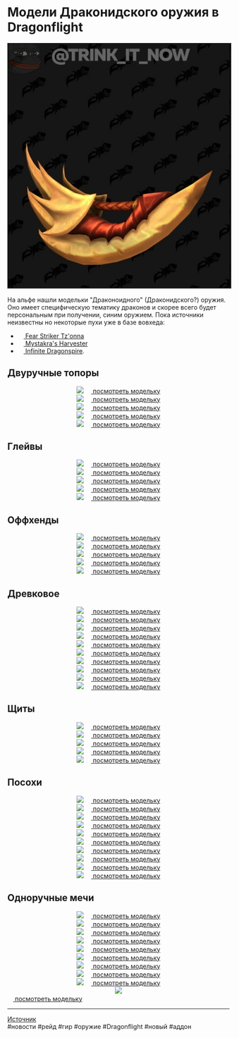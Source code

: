 # Модели Драконидского оружия в Dragonflight

<center>
<img src=https://raw.githubusercontent.com/MagicalCow/TrinkIT-News/main/Sources/Assets/WH327764/WH327764-01.jpg float=center border=2></a>
</center>  

На альфе нашли модельки "Драконоидного" (Драконидского?) оружия. Оно имеет специфическую тематику драконов и скорее всего будет персональным при получении, синим оружием. Пока источники неизвестны но некоторые пухи уже в базе вовхеда:
- <a href="https://www.wowhead.com/beta/item=193632"><img src="https://wow.zamimg.com/images/wow/icons/tiny/inv_sword_1h_drakonid_c_01.gif" width="13" height="13"/> Fear Striker Tz'onna</a>
- <a href="https://www.wowhead.com/beta/item=193717"><img src="https://wow.zamimg.com/images/wow/icons/tiny/inv_glaive_1h_drakonid_c_01.gif" width="13" height="13"/> Mystakra's Harvester</a>
- <a href="https://www.wowhead.com/beta/item=193803"><img src="https://wow.zamimg.com/images/wow/icons/tiny/inv_staff_2h_drakonid_c_02.gif" width="13" height="13"/> Infinite Dragonspire</a>.  

## Двуручные топоры

<center>
<a href="https://wow.zamimg.com/uploads/screenshots/normal/1068400.jpg" target="_blank"><img src="https://wow.zamimg.com/uploads/screenshots/normal/1068400.jpg"/></a>
<a href="https://www.wowhead.com/news/drakonoid-weapon-models-in-dragonflight-327764#modelviewer:3:657070:13" target="_blank"><img src="https://wow.zamimg.com/favicon.ico" width="13" height="13"/> посмотреть модельку</a>
</center>

<center>  
<a href="https://wow.zamimg.com/uploads/screenshots/normal/1068401.jpg"><img src="https://wow.zamimg.com/uploads/screenshots/normal/1068401.jpg?maxWidth=1200" target="_blank"/></a>
<a href="https://www.wowhead.com/news/drakonoid-weapon-models-in-dragonflight-327764#modelviewer:3:657071:13"><img src="https://wow.zamimg.com/favicon.ico" width="13" height="13"/> посмотреть модельку</a>
</center>

<center>
<a href="https://wow.zamimg.com/uploads/screenshots/normal/1068402.jpg" target="_blank"><img src="https://wow.zamimg.com/uploads/screenshots/normal/1068402.jpg"/></a>
<a href="https://www.wowhead.com/news/drakonoid-weapon-models-in-dragonflight-327764#modelviewer:3:657072:13" target="_blank"><img src="https://wow.zamimg.com/favicon.ico" width="13" height="13"/> посмотреть модельку</a>
</center>

<center>
<a href="https://wow.zamimg.com/uploads/screenshots/normal/1068403.jpg" target="_blank"><img src="https://wow.zamimg.com/uploads/screenshots/normal/1068403.jpg"/></a>
<a href="https://www.wowhead.com/news/drakonoid-weapon-models-in-dragonflight-327764#modelviewer:3:657073:13" target="_blank"><img src="https://wow.zamimg.com/favicon.ico" width="13" height="13"/> посмотреть модельку</a>
</center>

<center>
<a href="https://wow.zamimg.com/uploads/screenshots/normal/1068404.jpg" target="_blank"><img src="https://wow.zamimg.com/uploads/screenshots/normal/1068404.jpg"/></a>
<a href="https://www.wowhead.com/news/drakonoid-weapon-models-in-dragonflight-327764#modelviewer:3:657074:13" target="_blank"><img src="https://wow.zamimg.com/favicon.ico" width="13" height="13"/> посмотреть модельку</a>
</center>

## Глейвы

<center>
<a href="https://wow.zamimg.com/uploads/screenshots/normal/1068405.jpg" target="_blank"><img src="https://wow.zamimg.com/uploads/screenshots/normal/1068405.jpg"/></a>
<a href="https://www.wowhead.com/news/drakonoid-weapon-models-in-dragonflight-327764#modelviewer:3:657214:13" target="_blank"><img src="https://wow.zamimg.com/favicon.ico" width="13" height="13"/> посмотреть модельку</a>
</center>

<center>
<a href="https://wow.zamimg.com/uploads/screenshots/normal/1068406.jpg" target="_blank"><img src="https://wow.zamimg.com/uploads/screenshots/normal/1068406.jpg"/></a>
<a href="https://www.wowhead.com/news/drakonoid-weapon-models-in-dragonflight-327764#modelviewer:3:657215:13" target="_blank"><img src="https://wow.zamimg.com/favicon.ico" width="13" height="13"/> посмотреть модельку</a>
</center>

<center>
<a href="https://wow.zamimg.com/uploads/screenshots/normal/1068407.jpg" target="_blank"><img src="https://wow.zamimg.com/uploads/screenshots/normal/1068407.jpg"/></a>
<a href="https://www.wowhead.com/news/drakonoid-weapon-models-in-dragonflight-327764#modelviewer:3:657216:13" target="_blank"><img src="https://wow.zamimg.com/favicon.ico" width="13" height="13"/> посмотреть модельку</a>
</center>

<center>
<a href="https://wow.zamimg.com/uploads/screenshots/normal/1068408.jpg" target="_blank"><img src="https://wow.zamimg.com/uploads/screenshots/normal/1068408.jpg"/></a>
<a href="https://www.wowhead.com/news/drakonoid-weapon-models-in-dragonflight-327764#modelviewer:3:657217:13" target="_blank"><img src="https://wow.zamimg.com/favicon.ico" width="13" height="13"/> посмотреть модельку</a>
</center>

<center>
<a href="https://wow.zamimg.com/uploads/screenshots/normal/1068409.jpg" target="_blank"><img src="https://wow.zamimg.com/uploads/screenshots/normal/1068409.jpg"/></a>
<a href="https://www.wowhead.com/news/drakonoid-weapon-models-in-dragonflight-327764#modelviewer:3:657218:13" target="_blank"><img src="https://wow.zamimg.com/favicon.ico" width="13" height="13"/> посмотреть модельку</a>
</center>

## Оффхенды

<center>
<a href="https://wow.zamimg.com/uploads/screenshots/normal/1068410.jpg" target="_blank"><img src="https://wow.zamimg.com/uploads/screenshots/normal/1068410.jpg"/></a>
<a href="https://www.wowhead.com/news/drakonoid-weapon-models-in-dragonflight-327764#modelviewer:3:658163:13" target="_blank"><img src="https://wow.zamimg.com/favicon.ico" width="13" height="13"/> посмотреть модельку</a>
</center>

<center>
<a href="https://wow.zamimg.com/uploads/screenshots/normal/1068411.jpg" target="_blank"><img src="https://wow.zamimg.com/uploads/screenshots/normal/1068411.jpg"/></a>
<a href="https://www.wowhead.com/news/drakonoid-weapon-models-in-dragonflight-327764#modelviewer:3:658164:13" target="_blank"><img src="https://wow.zamimg.com/favicon.ico" width="13" height="13"/> посмотреть модельку</a>
</center>

<center>
<a href="https://wow.zamimg.com/uploads/screenshots/normal/1068412.jpg" target="_blank"><img src="https://wow.zamimg.com/uploads/screenshots/normal/1068412.jpg"/></a>
<a href="https://www.wowhead.com/news/drakonoid-weapon-models-in-dragonflight-327764#modelviewer:3:658165:13" target="_blank"><img src="https://wow.zamimg.com/favicon.ico" width="13" height="13"/> посмотреть модельку</a>
</center>

<center>
<a href="https://wow.zamimg.com/uploads/screenshots/normal/1068413.jpg" target="_blank"><img src="https://wow.zamimg.com/uploads/screenshots/normal/1068413.jpg"/></a>
<a href="https://www.wowhead.com/news/drakonoid-weapon-models-in-dragonflight-327764#modelviewer:3:658166:13" target="_blank"><img src="https://wow.zamimg.com/favicon.ico" width="13" height="13"/> посмотреть модельку</a>
</center>

<center>
<a href="https://wow.zamimg.com/uploads/screenshots/normal/1068414.jpg" target="_blank"><img src="https://wow.zamimg.com/uploads/screenshots/normal/1068414.jpg"/></a>
<a href="https://www.wowhead.com/news/drakonoid-weapon-models-in-dragonflight-327764#modelviewer:3:658167:13" target="_blank"><img src="https://wow.zamimg.com/favicon.ico" width="13" height="13"/> посмотреть модельку</a>
</center>

## Древковое

<center>
<a href="https://wow.zamimg.com/uploads/screenshots/normal/1068415.jpg" target="_blank"><img src="https://wow.zamimg.com/uploads/screenshots/normal/1068415.jpg"/></a>
<a href="https://www.wowhead.com/news/drakonoid-weapon-models-in-dragonflight-327764#modelviewer:3:658168:13" target="_blank"><img src="https://wow.zamimg.com/favicon.ico" width="13" height="13"/> посмотреть модельку</a>
</center>

<center>
<a href="https://wow.zamimg.com/uploads/screenshots/normal/1068416.jpg" target="_blank"><img src="https://wow.zamimg.com/uploads/screenshots/normal/1068416.jpg"/></a>
<a href="https://www.wowhead.com/news/drakonoid-weapon-models-in-dragonflight-327764#modelviewer:3:658169:13" target="_blank"><img src="https://wow.zamimg.com/favicon.ico" width="13" height="13"/> посмотреть модельку</a>
</center>

<center>
<a href="https://wow.zamimg.com/uploads/screenshots/normal/1068417.jpg" target="_blank"><img src="https://wow.zamimg.com/uploads/screenshots/normal/1068417.jpg"/></a>
<a href="https://www.wowhead.com/news/drakonoid-weapon-models-in-dragonflight-327764#modelviewer:3:658170:13" target="_blank"><img src="https://wow.zamimg.com/favicon.ico" width="13" height="13"/> посмотреть модельку</a>
</center>

<center>
<a href="https://wow.zamimg.com/uploads/screenshots/normal/1068418.jpg" target="_blank"><img src="https://wow.zamimg.com/uploads/screenshots/normal/1068418.jpg"/></a>
<a href="https://www.wowhead.com/news/drakonoid-weapon-models-in-dragonflight-327764#modelviewer:3:658171:13" target="_blank"><img src="https://wow.zamimg.com/favicon.ico" width="13" height="13"/> посмотреть модельку</a>
</center>

<center>
<a href="https://wow.zamimg.com/uploads/screenshots/normal/1068419.jpg" target="_blank"><img src="https://wow.zamimg.com/uploads/screenshots/normal/1068419.jpg"/></a>
<a href="https://www.wowhead.com/news/drakonoid-weapon-models-in-dragonflight-327764#modelviewer:3:658172:13" target="_blank"><img src="https://wow.zamimg.com/favicon.ico" width="13" height="13"/> посмотреть модельку</a>
</center>

<center>
<a href="https://wow.zamimg.com/uploads/screenshots/normal/1068420.jpg" target="_blank"><img src="https://wow.zamimg.com/uploads/screenshots/normal/1068420.jpg"/></a>
<a href="https://www.wowhead.com/news/drakonoid-weapon-models-in-dragonflight-327764#modelviewer:3:658173:13" target="_blank"><img src="https://wow.zamimg.com/favicon.ico" width="13" height="13"/> посмотреть модельку</a>
</center>

<center>
<a href="https://wow.zamimg.com/uploads/screenshots/normal/1068421.jpg" target="_blank"><img src="https://wow.zamimg.com/uploads/screenshots/normal/1068421.jpg"/></a>
<a href="https://www.wowhead.com/news/drakonoid-weapon-models-in-dragonflight-327764#modelviewer:3:658174:13" target="_blank"><img src="https://wow.zamimg.com/favicon.ico" width="13" height="13"/> посмотреть модельку</a>
</center>

<center>
<a href="https://wow.zamimg.com/uploads/screenshots/normal/1068422.jpg" target="_blank"><img src="https://wow.zamimg.com/uploads/screenshots/normal/1068422.jpg"/></a>
<a href="https://www.wowhead.com/news/drakonoid-weapon-models-in-dragonflight-327764#modelviewer:3:658175:13" target="_blank"><img src="https://wow.zamimg.com/favicon.ico" width="13" height="13"/> посмотреть модельку</a>
</center>

<center>
<a href="https://wow.zamimg.com/uploads/screenshots/normal/1068423.jpg" target="_blank"><img src="https://wow.zamimg.com/uploads/screenshots/normal/1068423.jpg"/></a>
<a href="https://www.wowhead.com/news/drakonoid-weapon-models-in-dragonflight-327764#modelviewer:3:658176:13" target="_blank"><img src="https://wow.zamimg.com/favicon.ico" width="13" height="13"/> посмотреть модельку</a>
</center>

<center>
<a href="https://wow.zamimg.com/uploads/screenshots/normal/1068424.jpg" target="_blank"><img src="https://wow.zamimg.com/uploads/screenshots/normal/1068424.jpg"/></a>
<a href="https://www.wowhead.com/news/drakonoid-weapon-models-in-dragonflight-327764#modelviewer:3:658177:13" target="_blank"><img src="https://wow.zamimg.com/favicon.ico" width="13" height="13"/> посмотреть модельку</a>
</center>

## Щиты

<center>
<a href="https://wow.zamimg.com/uploads/screenshots/normal/1068425.jpg" target="_blank"><img src="https://wow.zamimg.com/uploads/screenshots/normal/1068425.jpg"/></a>
<a href="https://www.wowhead.com/news/drakonoid-weapon-models-in-dragonflight-327764#modelviewer:3:660273:13" target="_blank"><img src="https://wow.zamimg.com/favicon.ico" width="13" height="13"/> посмотреть модельку</a>
</center>

<center>
<a href="https://wow.zamimg.com/uploads/screenshots/normal/1068426.jpg" target="_blank"><img src="https://wow.zamimg.com/uploads/screenshots/normal/1068426.jpg"/></a>
<a href="https://www.wowhead.com/news/drakonoid-weapon-models-in-dragonflight-327764#modelviewer:3:660274:13" target="_blank"><img src="https://wow.zamimg.com/favicon.ico" width="13" height="13"/> посмотреть модельку</a>
</center>

<center>
<a href="https://wow.zamimg.com/uploads/screenshots/normal/1068427.jpg" target="_blank"><img src="https://wow.zamimg.com/uploads/screenshots/normal/1068427.jpg"/></a>
<a href="https://www.wowhead.com/news/drakonoid-weapon-models-in-dragonflight-327764#modelviewer:3:660275:13" target="_blank"><img src="https://wow.zamimg.com/favicon.ico" width="13" height="13"/> посмотреть модельку</a>
</center>

<center>
<a href="https://wow.zamimg.com/uploads/screenshots/normal/1068428.jpg" target="_blank"><img src="https://wow.zamimg.com/uploads/screenshots/normal/1068428.jpg"/></a>
<a href="https://www.wowhead.com/news/drakonoid-weapon-models-in-dragonflight-327764#modelviewer:3:660276:13" target="_blank"><img src="https://wow.zamimg.com/favicon.ico" width="13" height="13"/> посмотреть модельку</a>
</center>

<center>
<a href="https://wow.zamimg.com/uploads/screenshots/normal/1068429.jpg" target="_blank"><img src="https://wow.zamimg.com/uploads/screenshots/normal/1068429.jpg"/></a>
<a href="https://www.wowhead.com/news/drakonoid-weapon-models-in-dragonflight-327764#modelviewer:3:660277:13" target="_blank"><img src="https://wow.zamimg.com/favicon.ico" width="13" height="13"/> посмотреть модельку</a>
</center>

## Посохи

<center>
<a href="https://wow.zamimg.com/uploads/screenshots/normal/1068430.jpg" target="_blank"><img src="https://wow.zamimg.com/uploads/screenshots/normal/1068430.jpg"/></a>
<a href="https://www.wowhead.com/news/drakonoid-weapon-models-in-dragonflight-327764#modelviewer:3:658153:13" target="_blank"><img src="https://wow.zamimg.com/favicon.ico" width="13" height="13"/> посмотреть модельку</a>
</center>

<center>
<a href="https://wow.zamimg.com/uploads/screenshots/normal/1068431.jpg" target="_blank"><img src="https://wow.zamimg.com/uploads/screenshots/normal/1068431.jpg"/></a>
<a href="https://www.wowhead.com/news/drakonoid-weapon-models-in-dragonflight-327764#modelviewer:3:658154:13" target="_blank"><img src="https://wow.zamimg.com/favicon.ico" width="13" height="13"/> посмотреть модельку</a>
</center>

<center>
<a href="https://wow.zamimg.com/uploads/screenshots/normal/1068432.jpg" target="_blank"><img src="https://wow.zamimg.com/uploads/screenshots/normal/1068432.jpg"/></a>
<a href="https://www.wowhead.com/news/drakonoid-weapon-models-in-dragonflight-327764#modelviewer:3:658155:13" target="_blank"><img src="https://wow.zamimg.com/favicon.ico" width="13" height="13"/> посмотреть модельку</a>
</center>

<center>
<a href="https://wow.zamimg.com/uploads/screenshots/normal/1068433.jpg" target="_blank"><img src="https://wow.zamimg.com/uploads/screenshots/normal/1068433.jpg"/></a>
<a href="https://www.wowhead.com/news/drakonoid-weapon-models-in-dragonflight-327764#modelviewer:3:658156:13" target="_blank"><img src="https://wow.zamimg.com/favicon.ico" width="13" height="13"/> посмотреть модельку</a>
</center>

<center>
<a href="https://wow.zamimg.com/uploads/screenshots/normal/1068434.jpg" target="_blank"><img src="https://wow.zamimg.com/uploads/screenshots/normal/1068434.jpg"/></a>
<a href="https://www.wowhead.com/news/drakonoid-weapon-models-in-dragonflight-327764#modelviewer:3:658157:13" target="_blank"><img src="https://wow.zamimg.com/favicon.ico" width="13" height="13"/> посмотреть модельку</a>
</center>

<center>
<a href="https://wow.zamimg.com/uploads/screenshots/normal/1068435.jpg" target="_blank"><img src="https://wow.zamimg.com/uploads/screenshots/normal/1068435.jpg"/></a>
<a href="https://www.wowhead.com/news/drakonoid-weapon-models-in-dragonflight-327764#modelviewer:3:658158:13" target="_blank"><img src="https://wow.zamimg.com/favicon.ico" width="13" height="13"/> посмотреть модельку</a>
</center>

<center>
<a href="https://wow.zamimg.com/uploads/screenshots/normal/1068436.jpg" target="_blank"><img src="https://wow.zamimg.com/uploads/screenshots/normal/1068436.jpg"/></a>
<a href="https://www.wowhead.com/news/drakonoid-weapon-models-in-dragonflight-327764#modelviewer:3:658159:13" target="_blank"><img src="https://wow.zamimg.com/favicon.ico" width="13" height="13"/> посмотреть модельку</a>
</center>

<center>
<a href="https://wow.zamimg.com/uploads/screenshots/normal/1068437.jpg" target="_blank"><img src="https://wow.zamimg.com/uploads/screenshots/normal/1068437.jpg"/></a>
<a href="https://www.wowhead.com/news/drakonoid-weapon-models-in-dragonflight-327764#modelviewer:3:658160:13" target="_blank"><img src="https://wow.zamimg.com/favicon.ico" width="13" height="13"/> посмотреть модельку</a>
</center>

<center>
<a href="https://wow.zamimg.com/uploads/screenshots/normal/1068438.jpg" target="_blank"><img src="https://wow.zamimg.com/uploads/screenshots/normal/1068438.jpg"/></a>
<a href="https://www.wowhead.com/news/drakonoid-weapon-models-in-dragonflight-327764#modelviewer:3:658161:13" target="_blank"><img src="https://wow.zamimg.com/favicon.ico" width="13" height="13"/> посмотреть модельку</a>
</center>

<center>
<a href="https://wow.zamimg.com/uploads/screenshots/normal/1068439.jpg" target="_blank"><img src="https://wow.zamimg.com/uploads/screenshots/normal/1068439.jpg"/></a>
<a href="https://www.wowhead.com/news/drakonoid-weapon-models-in-dragonflight-327764#modelviewer:3:658162:13" target="_blank"><img src="https://wow.zamimg.com/favicon.ico" width="13" height="13"/> посмотреть модельку</a>
</center>

## Одноручные мечи

<center>
<a href="https://wow.zamimg.com/uploads/screenshots/normal/1068440.jpg" target="_blank"><img src="https://wow.zamimg.com/uploads/screenshots/normal/1068440.jpg"/></a>
<a href="https://www.wowhead.com/news/drakonoid-weapon-models-in-dragonflight-327764#modelviewer:3:657187:13" target="_blank"><img src="https://wow.zamimg.com/favicon.ico" width="13" height="13"/> посмотреть модельку</a>
</center>

<center>
<a href="https://wow.zamimg.com/uploads/screenshots/normal/1068441.jpg" target="_blank"><img src="https://wow.zamimg.com/uploads/screenshots/normal/1068441.jpg"/></a>
<a href="https://www.wowhead.com/news/drakonoid-weapon-models-in-dragonflight-327764#modelviewer:3:657188:13" target="_blank"><img src="https://wow.zamimg.com/favicon.ico" width="13" height="13"/> посмотреть модельку</a>
</center>

<center>
<a href="https://wow.zamimg.com/uploads/screenshots/normal/1068442.jpg" target="_blank"><img src="https://wow.zamimg.com/uploads/screenshots/normal/1068442.jpg"/></a>
<a href="https://www.wowhead.com/news/drakonoid-weapon-models-in-dragonflight-327764#modelviewer:3:657189:13" target="_blank"><img src="https://wow.zamimg.com/favicon.ico" width="13" height="13"/> посмотреть модельку</a>
</center>

<center>
<a href="https://wow.zamimg.com/uploads/screenshots/normal/1068443.jpg" target="_blank"><img src="https://wow.zamimg.com/uploads/screenshots/normal/1068443.jpg"/></a>
<a href="https://www.wowhead.com/news/drakonoid-weapon-models-in-dragonflight-327764#modelviewer:3:657190:13" target="_blank"><img src="https://wow.zamimg.com/favicon.ico" width="13" height="13"/> посмотреть модельку</a>
</center>

<center>
<a href="https://wow.zamimg.com/uploads/screenshots/normal/1068444.jpg" target="_blank"><img src="https://wow.zamimg.com/uploads/screenshots/normal/1068444.jpg"/></a>
<a href="https://www.wowhead.com/news/drakonoid-weapon-models-in-dragonflight-327764#modelviewer:3:657191:13" target="_blank"><img src="https://wow.zamimg.com/favicon.ico" width="13" height="13"/> посмотреть модельку</a>
</center>

<center>
<a href="https://wow.zamimg.com/uploads/screenshots/normal/1068445.jpg" target="_blank"><img src="https://wow.zamimg.com/uploads/screenshots/normal/1068445.jpg"/></a>
<a href="https://www.wowhead.com/news/drakonoid-weapon-models-in-dragonflight-327764#modelviewer:3:657182:13" target="_blank"><img src="https://wow.zamimg.com/favicon.ico" width="13" height="13"/> посмотреть модельку</a>
</center>

<center>
<a href="https://wow.zamimg.com/uploads/screenshots/normal/1068446.jpg" target="_blank"><img src="https://wow.zamimg.com/uploads/screenshots/normal/1068446.jpg"/></a>
<a href="https://www.wowhead.com/news/drakonoid-weapon-models-in-dragonflight-327764#modelviewer:3:657183:13" target="_blank"><img src="https://wow.zamimg.com/favicon.ico" width="13" height="13"/> посмотреть модельку</a>
</center>

<center>
<a href="https://wow.zamimg.com/uploads/screenshots/normal/1068447.jpg" target="_blank"><img src="https://wow.zamimg.com/uploads/screenshots/normal/1068447.jpg"/></a>
<a href="https://www.wowhead.com/news/drakonoid-weapon-models-in-dragonflight-327764#modelviewer:3:657184:13" target="_blank"><img src="https://wow.zamimg.com/favicon.ico" width="13" height="13"/> посмотреть модельку</a>
</center>

<center>
<a href="https://wow.zamimg.com/uploads/screenshots/normal/1068448.jpg" target="_blank"><img src="https://wow.zamimg.com/uploads/screenshots/normal/1068448.jpg"/></a>
<a href="https://www.wowhead.com/news/drakonoid-weapon-models-in-dragonflight-327764#modelviewer:3:657185:13" target="_blank"><img src="https://wow.zamimg.com/favicon.ico" width="13" height="13"/> посмотреть модельку</a>
</center>

<center>
<a href="https://wow.zamimg.com/uploads/screenshots/normal/1068449.jpg"><img src="https://wow.zamimg.com/uploads/screenshots/normal/1068449.jpg?maxWidth=1200" target="_blank"/></a>
</center><a href="https://www.wowhead.com/news/drakonoid-weapon-models-in-dragonflight-327764#modelviewer:3:657186:13"><img src="https://wow.zamimg.com/favicon.ico" width="13" height="13"/> посмотреть модельку</a>
</center>

---
[Источник](https://www.wowhead.com/news/327764)  
#новости #рейд #гир #оружие #Dragonflight #новый #аддон